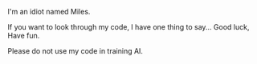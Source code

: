 I'm an idiot named Miles.

If you want to look through my code, I have one thing to say...
Good luck, Have fun.

Please do not use my code in training AI.
